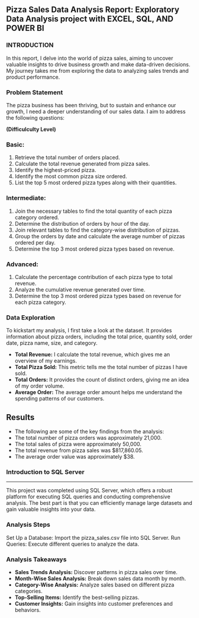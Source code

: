 ## Pizza Sales Data Analysis Report: Exploratory Data Analysis project with EXCEL, SQL, AND POWER BI

### INTRODUCTION
In this report, I delve into the world of pizza sales, aiming to uncover valuable insights to drive business growth and make data-driven decisions. My journey takes me from exploring the data to analyzing sales trends and product performance.

### Problem Statement
The pizza business has been thriving, but to sustain and enhance our growth, I need a deeper understanding of our sales data. I aim to address the following questions:


**(Difficulculty Level)**
### Basic: 
1. Retrieve the total number of orders placed.
2. Calculate the total revenue generated from pizza sales.
3. Identify the highest-priced pizza.
4. Identify the most common pizza size ordered.
5. List the top 5 most ordered pizza types along with their quantities.


### Intermediate:
1. Join the necessary tables to find the total quantity of each pizza category ordered.
2. Determine the distribution of orders by hour of the day.
3. Join relevant tables to find the category-wise distribution of pizzas.
4. Group the orders by date and calculate the average number of pizzas ordered per day.
5. Determine the top 3 most ordered pizza types based on revenue.

### Advanced:
1. Calculate the percentage contribution of each pizza type to total revenue.
2. Analyze the cumulative revenue generated over time.
3. Determine the top 3 most ordered pizza types based on revenue for each pizza category.

### Data Exploration
To kickstart my analysis, I first take a look at the dataset. It provides information about pizza orders, including the total price, quantity sold, order date, pizza name, size, and category.

- **Total Revenue:** I calculate the total revenue, which gives me an overview of my earnings.
- **Total Pizza Sold:** This metric tells me the total number of pizzas I have sold.
- **Total Orders:** It provides the count of distinct orders, giving me an idea of my order volume.
- **Average Order:** The average order amount helps me understand the spending patterns of our customers.


## Results

- The following are some of the key findings from the analysis:
- The total number of pizza orders was approximately 21,000.
- The total sales of pizza were approximately 50,000.
- The total revenue from pizza sales was $817,860.05.
- The average order value was approximately $38.

### Introduction to SQL Server
___
This project was completed using SQL Server, which offers a robust platform for executing SQL queries and conducting comprehensive analysis. The best part is that you can efficiently manage large datasets and gain valuable insights into your data.

### Analysis Steps
Set Up a Database: Import the pizza_sales.csv file into SQL Server.
Run Queries: Execute different queries to analyze the data.
### Analysis Takeaways
- **Sales Trends Analysis:** Discover patterns in pizza sales over time.
- **Month-Wise Sales Analysis:** Break down sales data month by month.
- **Category-Wise Analysis:** Analyze sales based on different pizza categories.
- **Top-Selling Items:** Identify the best-selling pizzas.
- **Customer Insights:** Gain insights into customer preferences and behaviors.
